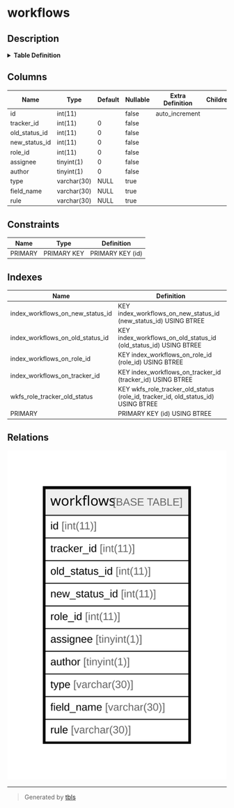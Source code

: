 # workflows

## Description

<details>
<summary><strong>Table Definition</strong></summary>

```sql
CREATE TABLE `workflows` (
  `id` int(11) NOT NULL AUTO_INCREMENT,
  `tracker_id` int(11) NOT NULL DEFAULT 0,
  `old_status_id` int(11) NOT NULL DEFAULT 0,
  `new_status_id` int(11) NOT NULL DEFAULT 0,
  `role_id` int(11) NOT NULL DEFAULT 0,
  `assignee` tinyint(1) NOT NULL DEFAULT 0,
  `author` tinyint(1) NOT NULL DEFAULT 0,
  `type` varchar(30) DEFAULT NULL,
  `field_name` varchar(30) DEFAULT NULL,
  `rule` varchar(30) DEFAULT NULL,
  PRIMARY KEY (`id`),
  KEY `wkfs_role_tracker_old_status` (`role_id`,`tracker_id`,`old_status_id`),
  KEY `index_workflows_on_old_status_id` (`old_status_id`),
  KEY `index_workflows_on_role_id` (`role_id`),
  KEY `index_workflows_on_new_status_id` (`new_status_id`),
  KEY `index_workflows_on_tracker_id` (`tracker_id`)
) ENGINE=InnoDB AUTO_INCREMENT=[Redacted by tbls] DEFAULT CHARSET=utf8mb4 COLLATE=utf8mb4_general_ci
```

</details>

## Columns

| Name | Type | Default | Nullable | Extra Definition | Children | Parents | Comment |
| ---- | ---- | ------- | -------- | ---------------- | -------- | ------- | ------- |
| id | int(11) |  | false | auto_increment |  |  |  |
| tracker_id | int(11) | 0 | false |  |  |  |  |
| old_status_id | int(11) | 0 | false |  |  |  |  |
| new_status_id | int(11) | 0 | false |  |  |  |  |
| role_id | int(11) | 0 | false |  |  |  |  |
| assignee | tinyint(1) | 0 | false |  |  |  |  |
| author | tinyint(1) | 0 | false |  |  |  |  |
| type | varchar(30) | NULL | true |  |  |  |  |
| field_name | varchar(30) | NULL | true |  |  |  |  |
| rule | varchar(30) | NULL | true |  |  |  |  |

## Constraints

| Name | Type | Definition |
| ---- | ---- | ---------- |
| PRIMARY | PRIMARY KEY | PRIMARY KEY (id) |

## Indexes

| Name | Definition |
| ---- | ---------- |
| index_workflows_on_new_status_id | KEY index_workflows_on_new_status_id (new_status_id) USING BTREE |
| index_workflows_on_old_status_id | KEY index_workflows_on_old_status_id (old_status_id) USING BTREE |
| index_workflows_on_role_id | KEY index_workflows_on_role_id (role_id) USING BTREE |
| index_workflows_on_tracker_id | KEY index_workflows_on_tracker_id (tracker_id) USING BTREE |
| wkfs_role_tracker_old_status | KEY wkfs_role_tracker_old_status (role_id, tracker_id, old_status_id) USING BTREE |
| PRIMARY | PRIMARY KEY (id) USING BTREE |

## Relations

![er](workflows.svg)

---

> Generated by [tbls](https://github.com/k1LoW/tbls)
